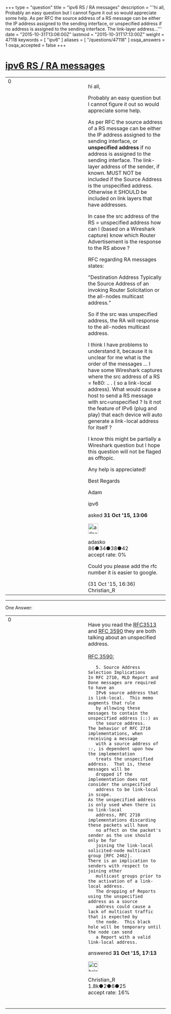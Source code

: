 +++
type = "question"
title = "ipv6 RS / RA messages"
description = '''hi all, Probably an easy question but I cannot figure it out so would appreciate some help.  As per RFC the source address of a RS message can be either the IP address assigned to the sending interface, or unspecified address if no address is assigned to the sending interface. The link-layer address...'''
date = "2015-10-31T13:06:00Z"
lastmod = "2015-10-31T17:13:00Z"
weight = 47118
keywords = [ "ipv6" ]
aliases = [ "/questions/47118" ]
osqa_answers = 1
osqa_accepted = false
+++

<div class="headNormal">

# [ipv6 RS / RA messages](/questions/47118/ipv6-rs-ra-messages)

</div>

<div id="main-body">

<div id="askform">

<table id="question-table" style="width:100%;"><colgroup><col style="width: 50%" /><col style="width: 50%" /></colgroup><tbody><tr class="odd"><td style="width: 30px; vertical-align: top"><div class="vote-buttons"><span id="post-47118-upvote" class="ajax-command post-vote up" rel="nofollow" title="I like this post (click again to cancel)"> </span><div id="post-47118-score" class="post-score" title="current number of votes">0</div><span id="post-47118-downvote" class="ajax-command post-vote down" rel="nofollow" title="I dont like this post (click again to cancel)"> </span> <span id="favorite-mark" class="ajax-command favorite-mark" rel="nofollow" title="mark/unmark this question as favorite (click again to cancel)"> </span><div id="favorite-count" class="favorite-count"></div></div></td><td><div id="item-right"><div class="question-body"><p>hi all,</p><p>Probably an easy question but I cannot figure it out so would appreciate some help.</p><p>As per RFC the source address of a RS message can be either the IP address assigned to the sending interface, or <strong>unspecified address</strong> if no address is assigned to the sending interface. The link-layer address of the sender, if known. MUST NOT be included if the Source Address is the unspecified address. Otherwise it SHOULD be included on link layers that have addresses.</p><p>In case the src address of the RS = unspecified address how can I (based on a Wireshark capture) know which Router Advertisement is the response to the RS above ?</p><p>RFC regarding RA messages states:</p><p>"Destination Address Typically the Source Address of an invoking Router Solicitation or the all-nodes multicast address."</p><p>So if the src was unspecified address, the RA will response to the all-nodes multicast address.</p><p>I think I have problems to understand it, because it is unclear for me what is the order of the messages ... I have some Wireshark captures where the src address of a RS = fe80: .. . ( so a link-local address). What would cause a host to send a RS message with src=unspecified ? Is it not the feature of IPv6 (plug and play) that each device will auto generate a link-local address for itself ?</p><p>I know this might be partially a Wireshark question but I hope this question will not be flaged as offtopic.</p><p>Any help is appreciated!</p><p>Best Regards</p><p>Adam<br />
</p></div><div id="question-tags" class="tags-container tags"><span class="post-tag tag-link-ipv6" rel="tag" title="see questions tagged &#39;ipv6&#39;">ipv6</span></div><div id="question-controls" class="post-controls"></div><div class="post-update-info-container"><div class="post-update-info post-update-info-user"><p>asked <strong>31 Oct '15, 13:06</strong></p><img src="https://secure.gravatar.com/avatar/2b3f26f3a24449776af62dd8cca7715a?s=32&amp;d=identicon&amp;r=g" class="gravatar" width="32" height="32" alt="adasko&#39;s gravatar image" /><p><span>adasko</span><br />
<span class="score" title="86 reputation points">86</span><span title="34 badges"><span class="badge1">●</span><span class="badgecount">34</span></span><span title="38 badges"><span class="silver">●</span><span class="badgecount">38</span></span><span title="42 badges"><span class="bronze">●</span><span class="badgecount">42</span></span><br />
<span class="accept_rate" title="Rate of the user&#39;s accepted answers">accept rate:</span> <span title="adasko has no accepted answers">0%</span> </br></p></div></div><div id="comments-container-47118" class="comments-container"><span id="47123"></span><div id="comment-47123" class="comment"><div id="post-47123-score" class="comment-score"></div><div class="comment-text"><p>Could you please add the rfc number it is easier to google.</p></div><div id="comment-47123-info" class="comment-info"><span class="comment-age">(31 Oct '15, 16:36)</span> <span class="comment-user userinfo">Christian_R</span></div></div></div><div id="comment-tools-47118" class="comment-tools"></div><div class="clear"></div><div id="comment-47118-form-container" class="comment-form-container"></div><div class="clear"></div></div></td></tr></tbody></table>

------------------------------------------------------------------------

<div class="tabBar">

<span id="sort-top"></span>

<div class="headQuestions">

One Answer:

</div>

</div>

<span id="47124"></span>

<div id="answer-container-47124" class="answer">

<table style="width:100%;"><colgroup><col style="width: 50%" /><col style="width: 50%" /></colgroup><tbody><tr class="odd"><td style="width: 30px; vertical-align: top"><div class="vote-buttons"><span id="post-47124-upvote" class="ajax-command post-vote up" rel="nofollow" title="I like this post (click again to cancel)"> </span><div id="post-47124-score" class="post-score" title="current number of votes">0</div><span id="post-47124-downvote" class="ajax-command post-vote down" rel="nofollow" title="I dont like this post (click again to cancel)"> </span></div></td><td><div class="item-right"><div class="answer-body"><p>Have you read the <a href="https://tools.ietf.org/html/rfc3513#page-9">RFC3513</a> and <a href="https://tools.ietf.org/html/rfc3590">RFC 3590</a> they are both talking about an unspecified address.<br />
<br />
<a href="https://tools.ietf.org/html/rfc3590">RFC 3590:</a><br />
</p><pre><code>   5. Source Address Selection Implications
In RFC 2710, MLD Report and Done messages are required to have an
   IPv6 source address that is link-local.  This memo augments that rule
   by allowing these messages to contain the unspecified address (::) as
   the source address.
The behavior of RFC 2710 implementations, when receiving a message
   with a source address of ::, is dependent upon how the implementation
   treats the unspecified address.  That is, these messages will be
   dropped if the implementation does not consider the unspecified
   address to be link-local in scope.
As the unspecified address is only used when there is no link-local
   address, RFC 2710 implementations discarding these packets will have
   no affect on the packet&#39;s sender as the use should only be for
   joining the link-local solicited-node multicast group [RFC 2462].
There is an implication to senders with respect to joining other
   multicast groups prior to the activation of a link-local address.
   The dropping of Reports using the unspecified address as a source
   address could cause a lack of multicast traffic that is expected by
   the node.  This black hole will be temporary until the node can send
   a Report with a valid link-local address.</code></pre></div><div class="answer-controls post-controls"></div><div class="post-update-info-container"><div class="post-update-info post-update-info-user"><p>answered <strong>31 Oct '15, 17:13</strong></p><img src="https://secure.gravatar.com/avatar/3b24b339fc62fb46dced6a443d3202ea?s=32&amp;d=identicon&amp;r=g" class="gravatar" width="32" height="32" alt="Christian_R&#39;s gravatar image" /><p><span>Christian_R</span><br />
<span class="score" title="1830 reputation points"><span>1.8k</span></span><span title="2 badges"><span class="badge1">●</span><span class="badgecount">2</span></span><span title="6 badges"><span class="silver">●</span><span class="badgecount">6</span></span><span title="25 badges"><span class="bronze">●</span><span class="badgecount">25</span></span><br />
<span class="accept_rate" title="Rate of the user&#39;s accepted answers">accept rate:</span> <span title="Christian_R has 25 accepted answers">16%</span> </br></br></p></div></div><div id="comments-container-47124" class="comments-container"></div><div id="comment-tools-47124" class="comment-tools"></div><div class="clear"></div><div id="comment-47124-form-container" class="comment-form-container"></div><div class="clear"></div></div></td></tr></tbody></table>

</div>

<div class="paginator-container-left">

</div>

</div>

</div>


